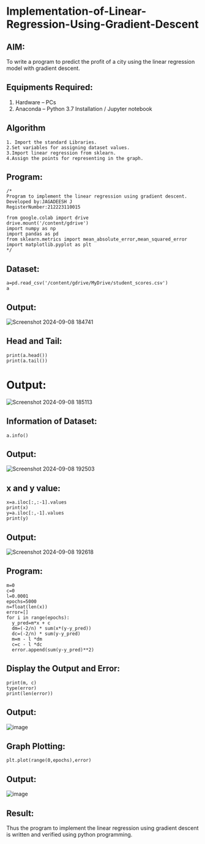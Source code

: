 # Implementation-of-Linear-Regression-Using-Gradient-Descent

## AIM:
To write a program to predict the profit of a city using the linear regression model with gradient descent.

## Equipments Required:
1. Hardware – PCs
2. Anaconda – Python 3.7 Installation / Jupyter notebook

## Algorithm
```
1. Import the standard Libraries.
2.Set variables for assigning dataset values.
3.Import linear regression from sklearn.
4.Assign the points for representing in the graph.
```
## Program:
```
/*
Program to implement the linear regression using gradient descent.
Developed by:JAGADEESH J
RegisterNumber:212223110015

from google.colab import drive
drive.mount('/content/gdrive')
import numpy as np
import pandas as pd
from sklearn.metrics import mean_absolute_error,mean_squared_error
import matplotlib.pyplot as plt  
*/
```
## Dataset:
```
a=pd.read_csv('/content/gdrive/MyDrive/student_scores.csv')
a
```
## Output:
![Screenshot 2024-09-08 184741](https://github.com/user-attachments/assets/b976a4f0-fc63-44b1-b52f-39d7340c0714)
## Head and Tail:
```
print(a.head())
print(a.tail())
```
# Output:
![Screenshot 2024-09-08 185113](https://github.com/user-attachments/assets/9dee292c-18b8-4e2b-96a3-5c447a3805a3)
## Information of Dataset:
```
a.info()
```
## Output:
![Screenshot 2024-09-08 192503](https://github.com/user-attachments/assets/7100b333-ce2c-459e-b1a9-00d4d7ef04b3)
## x and y value:
```
x=a.iloc[:,:-1].values
print(x)
y=a.iloc[:,-1].values
print(y)
```
## Output:
![Screenshot 2024-09-08 192618](https://github.com/user-attachments/assets/319e3c33-e606-47fd-a61f-4e3f811cc123)
## Program:
```
m=0
c=0
l=0.0001
epochs=5000
n=float(len(x))
error=[]
for i in range(epochs):
  y_pred=m*x + c
  dm=(-2/n) * sum(x*(y-y_pred))
  dc=(-2/n) * sum(y-y_pred)
  m=m - l *dm
  c=c - l *dc
  error.append(sum(y-y_pred)**2)
```
## Display the Output and Error:
```
print(m, c)
type(error)
print(len(error))
```
## Output:
![image](https://github.com/user-attachments/assets/99d1734a-81ab-4f16-a5bb-537aac0adbb1)
## Graph Plotting:
```
plt.plot(range(0,epochs),error)
```
## Output:
![image](https://github.com/user-attachments/assets/45e64eea-7292-4d9f-ae0c-6edabb791766)









## Result:
Thus the program to implement the linear regression using gradient descent is written and verified using python programming.
